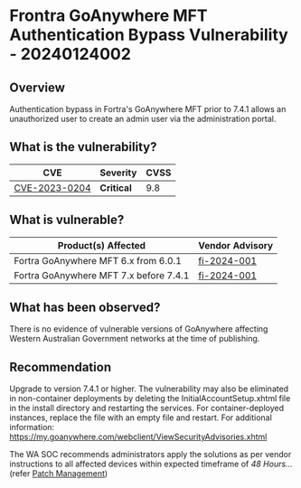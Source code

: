 # Frontra GoAnywhere MFT Authentication Bypass Vulnerability - 20240124002

## Overview

Authentication bypass in Fortra's GoAnywhere MFT prior to 7.4.1 allows an unauthorized user to create an admin user via the administration portal.

## What is the vulnerability?

| CVE                                                                             | Severity     | CVSS |
| ------------------------------------------------------------------------------- | ------------ | ---- |
| [CVE-2023-0204](https://nvd.nist.gov/vuln/detail/CVE-2024-0204) | **Critical**     | 9.8  |

## What is vulnerable?

| Product(s) Affected                        | Vendor Advisory                                      |
| ------------------------------------------ | ---------------------------------------------------- |
| Fortra GoAnywhere MFT 6.x from 6.0.1              | [fi-2024-001](https://www.fortra.com/security/advisory/fi-2024-001) |
| Fortra GoAnywhere MFT 7.x before 7.4.1              | [fi-2024-001](https://www.fortra.com/security/advisory/fi-2024-001) |


## What has been observed?

There is no evidence of vulnerable versions of GoAnywhere affecting Western Australian Government networks at the time of publishing.

## Recommendation

Upgrade to version 7.4.1 or higher. The vulnerability may also be eliminated in non-container deployments by deleting the InitialAccountSetup.xhtml file in the install directory and restarting the services. For container-deployed instances, replace the file with an empty file and restart. For additional information: https://my.goanywhere.com/webclient/ViewSecurityAdvisories.xhtml

The WA SOC recommends administrators apply the solutions as per vendor instructions to all affected devices within expected timeframe of *48 Hours...* (refer [Patch Management](../guidelines/patch-management.md))
